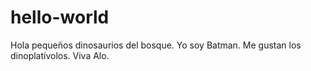 # hello-world
Hola pequeños dinosaurios del bosque. Yo soy Batman.
Me gustan los dinoplatívolos. Viva Alo.
